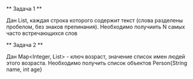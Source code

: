 ** Задача 1 **

Дан List<String>, каждая строка которого содержит текст (слова разделены пробелом, без знаков препинания). Необходимо получиить N самых часто встречающихся слов

** Задача 2 **

Дан Map<Integer, List<String>> - ключ возраст, значение список имен людей этого возраста. Необходимо получить список объектов Person{String name, int age} 






  
